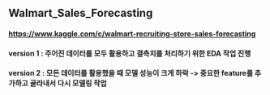 ##  Walmart_Sales_Forecasting
#### https://www.kaggle.com/c/walmart-recruiting-store-sales-forecasting
#### version 1 : 주어진 데이터를 모두 활용하고 결측치를 처리하기 위한 EDA 작업 진행
#### version 2 : 모든 데이터를 활용했을 때 모델 성능이 크게 하락 -> 중요한 feature를 추가하고 골라내서 다시 모델링 작업 
